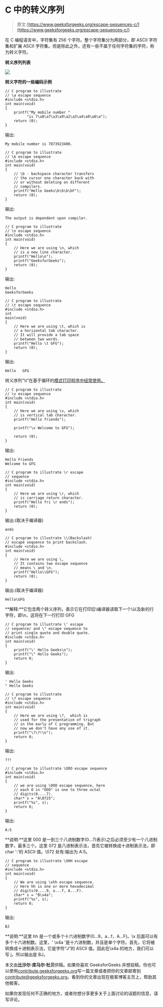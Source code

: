 # C 中的转义序列

> 原文:[https://www.geeksforgeeks.org/escape-sequences-c/](https://www.geeksforgeeks.org/escape-sequences-c/)

在 C 编程语言中，字符集有 256 个字符。整个字符集分为两部分，即 ASCII 字符集和扩展 ASCII 字符集。但是除此之外，还有一些不属于任何字符集的字符，称为转义字符。

**转义序列列表**

[![](img/cc526fc6f5e7694442c53bfed111df7f.png)](https://media.geeksforgeeks.org/wp-content/cdn-uploads/20191129164033/C-CPP-Escape-Sequences.png)

**转义字符的一些编码示例**

```
// C program to illustrate
// \a escape sequence
#include <stdio.h>
int main(void)
{
    printf("My mobile number "
          "is 7\a8\a7\a3\a9\a2\a3\a4\a0\a8\a");
    return (0);
}
```

输出:

```
My mobile number is 7873923408.

```

```
// C program to illustrate
// \b escape sequence
#include <stdio.h>
int main(void)
{
    // \b - backspace character transfers
    // the cursor one character back with 
    // or without deleting on different 
    // compilers.
    printf("Hello Geeks\b\b\b\bF");
    return (0);
}
```

输出:

```
The output is dependent upon compiler.

```

```
// C program to illustrate
// \n escape sequence
#include <stdio.h>
int main(void)
{
    // Here we are using \n, which
    // is a new line character.
    printf("Hello\n");
    printf("GeeksforGeeks");
    return (0);
}
```

输出:

```
Hello
GeeksforGeeks
```

```
// C program to illustrate
// \t escape sequence
#include <stdio.h>
int
main(void)
{
    // Here we are using \t, which is
    // a horizontal tab character.
    // It will provide a tab space 
    // between two words.
    printf("Hello \t GFG");
    return (0);
}
```

输出:

```
Hello   GFG

```

转义序列“\t”在基于循环的[模式打印程序中经常使用。](https://www.geeksforgeeks.org/tag/pattern-printing/)

```
// C program to illustrate
// \v escape sequence
#include <stdio.h>
int main(void)
{
    // Here we are using \v, which
    // is vertical tab character.
    printf("Hello friends");

    printf("\v Welcome to GFG");

    return (0);
}
```

输出:

```
Hello Friends
Welcome to GFG

```

```
// C program to illustrate \r escape 
// sequence
#include <stdio.h>
int main(void)
{
    // Here we are using \r, which
    // is carriage return character.
    printf("Hello fri \r ends");
    return (0);
}
```

输出:(取决于编译器)

```
ends 

```

```
// C program to illustrate \\(Backslash)
// escape sequence to print backslash.
#include <stdio.h>
int main(void)
{
    // Here we are using \,
    // It contains two escape sequence 
    // means \ and \n.
    printf("Hello\\GFG");
    return (0);
}
```

输出:(取决于编译器)

```
Hello\GFG 

```

**解释:**它包含两个转义序列，表示它在打印后\编译器读取下一个\以及新的行字符，即\n，这将在下一行打印 GFG

```
// C program to illustrate \' escape
// sequence/ and \" escape sequence to
// print single quote and double quote.
#include <stdio.h>
int main(void)
{
    printf("\' Hello Geeks\n");
    printf("\" Hello Geeks");
    return 0;
}
```

输出:

```
' Hello Geeks
" Hello Geeks

```

```
// C program to illustrate
// \? escape sequence
#include <stdio.h>
int main(void)
{
    // Here we are using \?,  which is 
    // used for the presentation of trigraph
    // in the early of C programming. But
    // now we don't have any use of it.
    printf("\?\?!\n");
    return 0;
}
```

输出:

```
??!

```

```
// C program to illustrate \OOO escape sequence
#include <stdio.h>
int main(void)
{
    // we are using \OOO escape sequence, here 
    // each O in "OOO" is one to three octal 
    // digits(0....7).
    char* s = "A\0725";
    printf("%s", s);
    return 0;
}
```

输出:

```
A:5

```

**说明:**这里 000 是一到三个八进制数字(0…7)表示\之后必须至少有一个八进制数字，最多三个。这里 072 是八进制表示法，首先它被转换成十进制表示法，即 char ':'的 ASCII 值。\072 处有:输出为 A:5。

```
// C program to illustrate \XHH escape 
// sequence
#include <stdio.h>
int main(void)
{
    // We are using \xhh escape sequence.
    // Here hh is one or more hexadecimal
    // digits(0....9, a...f, A...F).
    char* s = "B\x4a";
    printf("%s", s);
    return 0;
}
```

输出:

```
BJ

```

**说明:**这里 hh 是一个或多个十六进制数字(0…9，a…f，A…F)。\x 后面可以有多个十六进制数。这里，' \x4a '是十六进制数，并且是单个字符。首先，它将被转换成十进制表示法，它是字符“J”的 ASCII 值。因此在\x4a 的地方，我们可以写 j，所以输出是 BJ。

本文由**比沙尔·库马尔·杜贝**供稿。如果你喜欢 GeeksforGeeks 并想投稿，你也可以使用[contribute.geeksforgeeks.org](http://www.contribute.geeksforgeeks.org)写一篇文章或者把你的文章邮寄到 contribute@geeksforgeeks.org。看到你的文章出现在极客博客主页上，帮助其他极客。

如果你发现任何不正确的地方，或者你想分享更多关于上面讨论的话题的信息，请写评论。